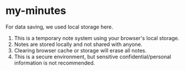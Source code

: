 # my-minutes
For data saving, we used local storage here.

1. This is a temporary note system using your browser's local storage.
2. Notes are stored locally and not shared with anyone.
3. Clearing browser cache or storage will erase all notes.
4. This is a secure environment, but sensitive confidential/personal information is not recommended.
